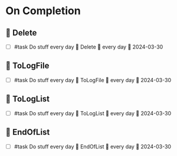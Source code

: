 # On Completion

## 🏁 Delete

- [ ] #task Do stuff every day 🏁 Delete 🔁 every day 📅 2024-03-30

## 🏁 ToLogFile

- [ ] #task Do stuff every day 🏁 ToLogFile 🔁 every day 📅 2024-03-30

## 🏁 ToLogList

- [ ] #task Do stuff every day 🏁 ToLogList 🔁 every day 📅 2024-03-30

## 🏁 EndOfList

- [ ] #task Do stuff every day 🏁 EndOfList 🔁 every day 📅 2024-03-30
